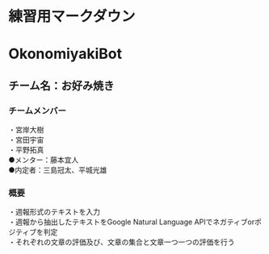 # 練習用マークダウン
# OkonomiyakiBot
## チーム名：お好み焼き
### チームメンバー
・宮岸大樹<br>
・宮田宇宙<br>
・平野拓真<br>
●メンター：藤本宜人<br>
●内定者：三島冠太、平城光雄
### 概要
・週報形式のテキストを入力<br>
・週報から抽出したテキストをGoogle Natural Language APIでネガティブorポジティブを判定<br>
・それぞれの文章の評価及び、文章の集合と文章一つ一つの評価を行う<br>

